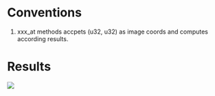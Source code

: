 # Conventions
1. xxx_at methods accpets (u32, u32) as image coords and computes according results.

# Results

![](https://cdn.nlark.com/yuque/0/2024/png/29727691/1732415405304-c1dcf1c3-bf97-42a0-95db-dab61573f5be.png?x-oss-process=image%2Fformat%2Cwebp%2Fresize%2Cw_1327%2Climit_0)